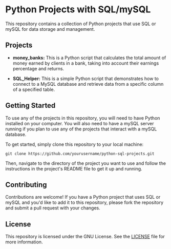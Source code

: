 # Python Projects with SQL/mySQL

This repository contains a collection of Python projects that use SQL or mySQL for data storage and management.

## Projects

- **money_banks:** This is a Python script that calculates the total amount of money earned by clients in a bank, taking into account their earnings percentage and returns.

- **SQL_Helper:** This is a simple Python script that demonstrates how to connect to a MySQL database and retrieve data from a specific column of a specified table.

## Getting Started

To use any of the projects in this repository, you will need to have Python installed on your computer. You will also need to have a mySQL server running if you plan to use any of the projects that interact with a mySQL database.

To get started, simply clone this repository to your local machine:

	git clone https://github.com/yourusername/python-sql-projects.git


Then, navigate to the directory of the project you want to use and follow the instructions in the project's README file to get it up and running.

## Contributing

Contributions are welcome! If you have a Python project that uses SQL or mySQL and you'd like to add it to this repository, please fork the repository and submit a pull request with your changes.

## License

This repository is licensed under the GNU License. See the [LICENSE](LICENSE) file for more information.

